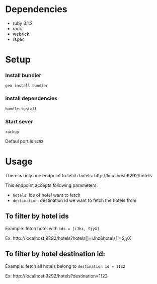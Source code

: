 # Dependencies
- ruby 3.1.2
- rack
- webrick
- rspec

# Setup

### Install bundler
```
gem install bundler
```

### Install dependencies
```
bundle install
```

### Start sever
```
rackup
```

Defaul port is `9292`

# Usage

There is only one endpoint to fetch hotels: http://localhost:9292/hotels

This endpoint accepts following parameters:
- `hotels`: ids of hotel want to fetch
- `destination`: destination id we want to fetch the hotels from

## To filter by hotel ids

Example: fetch hotel with `ids = [iJhz, SjyX]`

Ex: http://localhost:9292/hotels?hotels[]=iJhz&hotels[]=SjyX

## To filter by hotel destination id:

Example: fetch all hotels belong to `destination id = 1122`

Ex: http://localhost:9292/hotels?destination=1122
